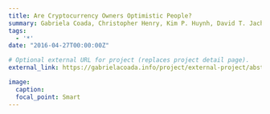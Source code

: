 ```yaml
---
title: Are Cryptocurrency Owners Optimistic People?
summary: Gabriela Coada, Christopher Henry, Kim P. Huynh, David T. Jacho-Chavez
tags:
  - '*'
date: "2016-04-27T00:00:00Z"

# Optional external URL for project (replaces project detail page).
external_link: https://gabrielacoada.info/project/external-project/abstract.pdf

image:
  caption: 
  focal_point: Smart
---
```

